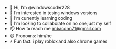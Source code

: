 - 👋 Hi, I’m @windowscoder228
- 👀 I’m interested in tesing windows versions
- 🌱 I’m currently learning coding
- 💞️ I’m looking to collaborate on no one just my self
- 📫 How to reach me imbaconn71@gmail.com
- 😄 Pronouns: him/he
- ⚡ Fun fact: i play roblox and also chrome games 

<!---
windowscoder228/windowscoder228 is a ✨ special ✨ repository because its `README.md` (this file) appears on your GitHub profile.
You can click the Preview link to take a look at your changes.
--->
